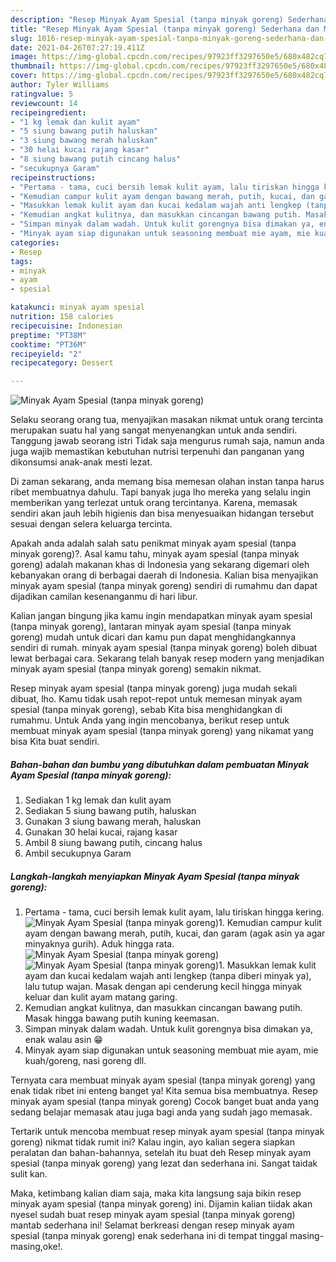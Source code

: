 ```yaml
---
description: "Resep Minyak Ayam Spesial (tanpa minyak goreng) Sederhana dan Mudah Dibuat"
title: "Resep Minyak Ayam Spesial (tanpa minyak goreng) Sederhana dan Mudah Dibuat"
slug: 1016-resep-minyak-ayam-spesial-tanpa-minyak-goreng-sederhana-dan-mudah-dibuat
date: 2021-04-26T07:27:19.411Z
image: https://img-global.cpcdn.com/recipes/97923ff3297650e5/680x482cq70/minyak-ayam-spesial-tanpa-minyak-goreng-foto-resep-utama.jpg
thumbnail: https://img-global.cpcdn.com/recipes/97923ff3297650e5/680x482cq70/minyak-ayam-spesial-tanpa-minyak-goreng-foto-resep-utama.jpg
cover: https://img-global.cpcdn.com/recipes/97923ff3297650e5/680x482cq70/minyak-ayam-spesial-tanpa-minyak-goreng-foto-resep-utama.jpg
author: Tyler Williams
ratingvalue: 5
reviewcount: 14
recipeingredient:
- "1 kg lemak dan kulit ayam"
- "5 siung bawang putih haluskan"
- "3 siung bawang merah haluskan"
- "30 helai kucai rajang kasar"
- "8 siung bawang putih cincang halus"
- "secukupnya Garam"
recipeinstructions:
- "Pertama - tama, cuci bersih lemak kulit ayam, lalu tiriskan hingga kering."
- "Kemudian campur kulit ayam dengan bawang merah, putih, kucai, dan garam (agak asin ya agar minyaknya gurih). Aduk hingga rata."
- "Masukkan lemak kulit ayam dan kucai kedalam wajah anti lengkep (tanpa diberi minyak ya), lalu tutup wajan. Masak dengan api cenderung kecil hingga minyak keluar dan kulit ayam matang garing."
- "Kemudian angkat kulitnya, dan masukkan cincangan bawang putih. Masak hingga bawang putih kuning keemasan."
- "Simpan minyak dalam wadah. Untuk kulit gorengnya bisa dimakan ya, enak walau asin 😁"
- "Minyak ayam siap digunakan untuk seasoning membuat mie ayam, mie kuah/goreng, nasi goreng dll."
categories:
- Resep
tags:
- minyak
- ayam
- spesial

katakunci: minyak ayam spesial 
nutrition: 158 calories
recipecuisine: Indonesian
preptime: "PT38M"
cooktime: "PT36M"
recipeyield: "2"
recipecategory: Dessert

---
```



![Minyak Ayam Spesial (tanpa minyak goreng)](https://img-global.cpcdn.com/recipes/97923ff3297650e5/680x482cq70/minyak-ayam-spesial-tanpa-minyak-goreng-foto-resep-utama.jpg)

Selaku seorang orang tua, menyajikan masakan nikmat untuk orang tercinta merupakan suatu hal yang sangat menyenangkan untuk anda sendiri. Tanggung jawab seorang istri Tidak saja mengurus rumah saja, namun anda juga wajib memastikan kebutuhan nutrisi terpenuhi dan panganan yang dikonsumsi anak-anak mesti lezat.

Di zaman  sekarang, anda memang bisa memesan olahan instan tanpa harus ribet membuatnya dahulu. Tapi banyak juga lho mereka yang selalu ingin memberikan yang terlezat untuk orang tercintanya. Karena, memasak sendiri akan jauh lebih higienis dan bisa menyesuaikan hidangan tersebut sesuai dengan selera keluarga tercinta. 



Apakah anda adalah salah satu penikmat minyak ayam spesial (tanpa minyak goreng)?. Asal kamu tahu, minyak ayam spesial (tanpa minyak goreng) adalah makanan khas di Indonesia yang sekarang digemari oleh kebanyakan orang di berbagai daerah di Indonesia. Kalian bisa menyajikan minyak ayam spesial (tanpa minyak goreng) sendiri di rumahmu dan dapat dijadikan camilan kesenanganmu di hari libur.

Kalian jangan bingung jika kamu ingin mendapatkan minyak ayam spesial (tanpa minyak goreng), lantaran minyak ayam spesial (tanpa minyak goreng) mudah untuk dicari dan kamu pun dapat menghidangkannya sendiri di rumah. minyak ayam spesial (tanpa minyak goreng) boleh dibuat lewat berbagai cara. Sekarang telah banyak resep modern yang menjadikan minyak ayam spesial (tanpa minyak goreng) semakin nikmat.

Resep minyak ayam spesial (tanpa minyak goreng) juga mudah sekali dibuat, lho. Kamu tidak usah repot-repot untuk memesan minyak ayam spesial (tanpa minyak goreng), sebab Kita bisa menghidangkan di rumahmu. Untuk Anda yang ingin mencobanya, berikut resep untuk membuat minyak ayam spesial (tanpa minyak goreng) yang nikamat yang bisa Kita buat sendiri.

<!--inarticleads1-->

##### Bahan-bahan dan bumbu yang dibutuhkan dalam pembuatan Minyak Ayam Spesial (tanpa minyak goreng):

1. Sediakan 1 kg lemak dan kulit ayam
1. Sediakan 5 siung bawang putih, haluskan
1. Gunakan 3 siung bawang merah, haluskan
1. Gunakan 30 helai kucai, rajang kasar
1. Ambil 8 siung bawang putih, cincang halus
1. Ambil secukupnya Garam




<!--inarticleads2-->

##### Langkah-langkah menyiapkan Minyak Ayam Spesial (tanpa minyak goreng):

1. Pertama - tama, cuci bersih lemak kulit ayam, lalu tiriskan hingga kering.
<img src="https://img-global.cpcdn.com/steps/6c8ea806ed9fdbe1/160x128cq70/minyak-ayam-spesial-tanpa-minyak-goreng-langkah-memasak-1-foto.jpg" alt="Minyak Ayam Spesial (tanpa minyak goreng)">1. Kemudian campur kulit ayam dengan bawang merah, putih, kucai, dan garam (agak asin ya agar minyaknya gurih). Aduk hingga rata.
<img src="https://img-global.cpcdn.com/steps/89d2d4b694166626/160x128cq70/minyak-ayam-spesial-tanpa-minyak-goreng-langkah-memasak-2-foto.jpg" alt="Minyak Ayam Spesial (tanpa minyak goreng)"><img src="https://img-global.cpcdn.com/steps/4a8aea893af72466/160x128cq70/minyak-ayam-spesial-tanpa-minyak-goreng-langkah-memasak-2-foto.jpg" alt="Minyak Ayam Spesial (tanpa minyak goreng)">1. Masukkan lemak kulit ayam dan kucai kedalam wajah anti lengkep (tanpa diberi minyak ya), lalu tutup wajan. Masak dengan api cenderung kecil hingga minyak keluar dan kulit ayam matang garing.
1. Kemudian angkat kulitnya, dan masukkan cincangan bawang putih. Masak hingga bawang putih kuning keemasan.
1. Simpan minyak dalam wadah. Untuk kulit gorengnya bisa dimakan ya, enak walau asin 😁
1. Minyak ayam siap digunakan untuk seasoning membuat mie ayam, mie kuah/goreng, nasi goreng dll.




Ternyata cara membuat minyak ayam spesial (tanpa minyak goreng) yang enak tidak ribet ini enteng banget ya! Kita semua bisa membuatnya. Resep minyak ayam spesial (tanpa minyak goreng) Cocok banget buat anda yang sedang belajar memasak atau juga bagi anda yang sudah jago memasak.

Tertarik untuk mencoba membuat resep minyak ayam spesial (tanpa minyak goreng) nikmat tidak rumit ini? Kalau ingin, ayo kalian segera siapkan peralatan dan bahan-bahannya, setelah itu buat deh Resep minyak ayam spesial (tanpa minyak goreng) yang lezat dan sederhana ini. Sangat taidak sulit kan. 

Maka, ketimbang kalian diam saja, maka kita langsung saja bikin resep minyak ayam spesial (tanpa minyak goreng) ini. Dijamin kalian tiidak akan nyesel sudah buat resep minyak ayam spesial (tanpa minyak goreng) mantab sederhana ini! Selamat berkreasi dengan resep minyak ayam spesial (tanpa minyak goreng) enak sederhana ini di tempat tinggal masing-masing,oke!.

